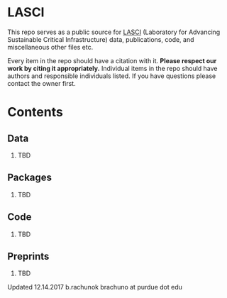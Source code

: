 # LASCI

This repo serves as a public source for [LASCI](https://engineering.purdue.edu/LASCI) (Laboratory for Advancing Sustainable Critical Infrastructure) data, publications, code, and miscellaneous other files etc.

Every item in the repo should have a citation with it. **Please respect our work by citing it appropriately.** Individual items in the repo should have authors and responsible individuals listed. If you have questions please contact the owner first. 

# Contents
## Data
1. TBD

## Packages
1. TBD

## Code
1. TBD

## Preprints
1.  TBD


Updated 12.14.2017 b.rachunok brachuno at purdue dot edu
